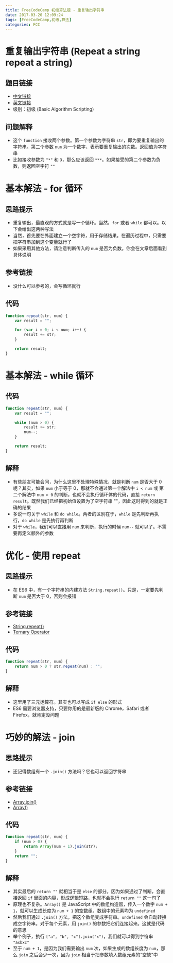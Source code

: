 ```yaml
---
title: FreeCodeCamp 初级算法题 - 重复输出字符串
date: 2017-03-20 12:09:24
tags: [FreeCodeCamp,初级,算法]
categories: FCC
---
```

# 重复输出字符串 (Repeat a string repeat a string)

## 题目链接
- [中文链接](https://www.freecodecamp.cn/challenges/repeat-a-string-repeat-a-string)
- [英文链接](https://www.freecodecamp.com/challenges/repeat-a-string-repeat-a-string)
- 级别：初级 (Basic Algorithm Scripting)

## 问题解释
- 这个 `function` 接收两个参数。第一个参数为字符串 `str`，即为要重复输出的字符串。第二个参数 `num` 为一个数字，表示要重复输出的次数。返回值为字符串
- 比如接收参数为 `"*"` 和 `3`，那么应该返回 `***`。如果接受的第二个参数为负数，则返回空字符 `""`
<!-- more -->

# 基本解法 - for 循环
## 思路提示
- 重复输出，最直观的方式就是写一个循环。当然，`for` 或者 `while` 都可以。以下会给出这两种写法
- 当然，首先要在外面建立一个空字符，用于存储结果。在遍历过程中，只需要把字符串加到这个变量就行了
- 如果采用其他方法，请注意判断传入的 `num` 是否为负数。你会在文章后面看到具体说明

## 参考链接
- 没什么可以参考的，会写循环就行

## 代码
```js
function repeat(str, num) {
    var result = "";

    for (var i = 0; i < num; i++) {
        result += str;
    }

    return result;
}
```

# 基本解法 - while 循环
## 代码
```js
function repeat(str, num) {
    var result = "";

    while (num > 0) {
        result += str;
        num--;
    }

    return result;
}
```

## 解释
- 有些朋友可能会问，为什么这里不处理特殊情况，就是判断 `num` 是否大于 0 呢？其实，如果 `num` 小于等于 0，那就不会通过第一个解法中 `i < num` 或 第二个解法中 `num > 0` 的判断，也就不会执行循环体的代码，直接 `return result`。既然我们已经把初始值设置为了空字符串 ""，因此这时得到的就是正确的结果
- 多说一句关于 `while` 和 `do while`。两者的区别在于，`while` 是先判断再执行，`do while` 是先执行再判断
- 对于 `while`，我们可以直接用 `num` 来判断，执行的时候 `num--` 就可以了。不需要再定义额外的参数

# 优化 - 使用 repeat
## 思路提示
- 在 ES6 中，有一个字符串的内建方法 `String.repeat()`。只是，一定要先判断 `num` 是否大于 0，否则会报错

## 参考链接
- [String.repeat()](https://developer.mozilla.org/zh-CN/docs/Web/JavaScript/Reference/Global_Objects/String/repeat)
- [Ternary Operator](https://developer.mozilla.org/zh-CN/docs/Web/JavaScript/Reference/Operators/Conditional_Operator)

## 代码
```js
function repeat(str, num) {
    return num > 0 ? str.repeat(num) : "";
}
```

## 解释
- 这里用了三元运算符。其实也可以写成 `if else` 的形式
- ES6 需要浏览器支持，只要你用的是最新版的 Chrome，Safari 或者 Firefox，就肯定没问题

# 巧妙的解法 - join
## 思路提示
- 还记得数组有一个 `.join()` 方法吗？它也可以返回字符串

## 参考链接
- [Array.join()](https://developer.mozilla.org/zh-CN/docs/Web/JavaScript/Reference/Global_Objects/Array/join)
- [Array()](https://developer.mozilla.org/zh-CN/docs/Web/JavaScript/Reference/Global_Objects/Array)

## 代码
```js
function repeat(str, num) {
    if (num > 0) {
        return Array(num + 1).join(str);
    }
    return "";
}
```

## 解释
- 其实最后的 `return ""` 就相当于是 `else` 的部分。因为如果通过了判断，会直接返回 `if` 里面的内容，形成逻辑短路，也就不会执行 `return ""` 这一句了
- 原理也不复杂。`Array()` 是 JavaScript 中的数组构造器，传入一个数字 `num + 1`，就可以生成长度为 `num + 1` 的空数组，数组中的元素均为 `undefined`
- 然后我们通过 `.join()` 方法，把这个数组变成字符串。`undefined` 会自动转换成空字符串。对于每个元素，用 `join()` 的参数把它们连接起来。这就是代码的意思
- 举个例子，执行 `["a", "b", "c"].join("x")`，我们就可以得到字符串 `"axbxc"`
- 至于 `num + 1`，是因为我们需要输出 `num` 次，如果生成的数组长度为 `num`，那么 `join` 之后会少一次，因为 `join` 相当于把参数填入数组元素的"空缺"中
